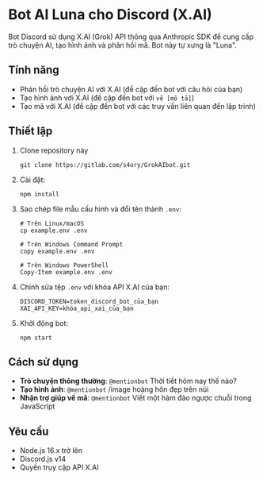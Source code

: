 # Bot AI Luna cho Discord (X.AI)

Bot Discord sử dụng X.AI (Grok) API thông qua Anthropic SDK để cung cấp trò chuyện AI, tạo hình ảnh và phản hồi mã. Bot này tự xưng là "Luna".

## Tính năng

- Phản hồi trò chuyện AI với X.AI (đề cập đến bot với câu hỏi của bạn)
- Tạo hình ảnh với X.AI (đề cập đến bot với `vẽ [mô tả]`)
- Tạo mã với X.AI (đề cập đến bot với các truy vấn liên quan đến lập trình)

## Thiết lập

1. Clone repository này
   ```
   git clone https://gitlab.com/s4ory/GrokAIbot.git
   ```
2. Cài đặt:
   ```
   npm install
   ```
3. Sao chép file mẫu cấu hình và đổi tên thành `.env`:
   ```
   # Trên Linux/macOS
   cp example.env .env
   
   # Trên Windows Command Prompt
   copy example.env .env
   
   # Trên Windows PowerShell
   Copy-Item example.env .env
   ```
4. Chỉnh sửa tệp `.env` với khóa API X.AI của bạn:
   ```
   DISCORD_TOKEN=token_discord_bot_của_bạn
   XAI_API_KEY=khóa_api_xai_của_bạn
   ```
5. Khởi động bot:
   ```
   npm start
   ```

## Cách sử dụng

- **Trò chuyện thông thường**: `@mentionbot` Thời tiết hôm nay thế nào?
- **Tạo hình ảnh**: `@mentionbot` /image hoàng hôn đẹp trên núi
- **Nhận trợ giúp về mã**: `@mentionbot` Viết một hàm đảo ngược chuỗi trong JavaScript

## Yêu cầu

- Node.js 16.x trở lên
- Discord.js v14
- Quyền truy cập API X.AI
